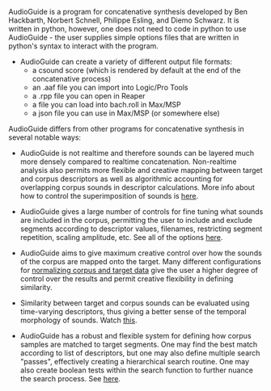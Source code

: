 AudioGuide is a program for concatenative synthesis developed by Ben Hackbarth, Norbert Schnell, Philippe Esling, and Diemo Schwarz.  It is written in python, however, one does not need to code in python to use AudioGuide - the user supplies simple options files that are written in python's syntax to interact with the program.

* AudioGuide can create a variety of different output file formats:
   * a csound score (which is rendered by default at the end of the concatenative process)
   * an .aaf file you can import into Logic/Pro Tools
   * a .rpp file you can open in Reaper
   * a file you can load into bach.roll in Max/MSP
   * a json file you can use in Max/MSP (or somewhere else)

AudioGuide differs from other programs for concatenative synthesis in several notable ways:

* AudioGuide is not realtime and therefore sounds can be layered much more densely compared to realtime concatenation.  Non-realtime analysis also permits more flexible and creative mapping between target and corpus descriptors as well as algorithmic accounting for overlapping corpus sounds in descriptor calculations.  More info about how to control the superimposition of sounds is [here](https://www.youtube.com/watch?v=V3MgfbaDi9I&t=288s).

* AudioGuide gives a large number of controls for fine tuning what sounds are included in the corpus, permitting the user to include and exclude segments according to descriptor values, filenames, restricting segment repetition, scaling amplitude, etc.  See all of the options [here](http://www.benhackbarth.com/audioGuide/docs_v1.35.html#TheCORPUSVariable).

* AudioGuide aims to give maximum creative control over how the sounds of the corpus are mapped onto the target.  Many different configurations for [normalizing corpus and target data](https://www.youtube.com/watch?v=UYElwMFF6Ug&t=17m46s) give the user a higher degree of control over the results and permit creative flexibility in defining similarity.

* Similarity between target and corpus sounds can be evaluated using time-varying descriptors, thus giving a better sense of the temporal morphology of sounds.  Watch [this](https://www.youtube.com/watch?v=UYElwMFF6Ug&t=217s).

* AudioGuide has a robust and flexible system for defining how corpus samples are matched to target segments. One may find the best match according to list of descriptors, but one may also define multiple search "passes", effectively creating a hierarchical search routine.  One may also create boolean tests within the search function to further nuance the search process.  See [here](https://www.youtube.com/watch?v=UYElwMFF6Ug&t=1535s).